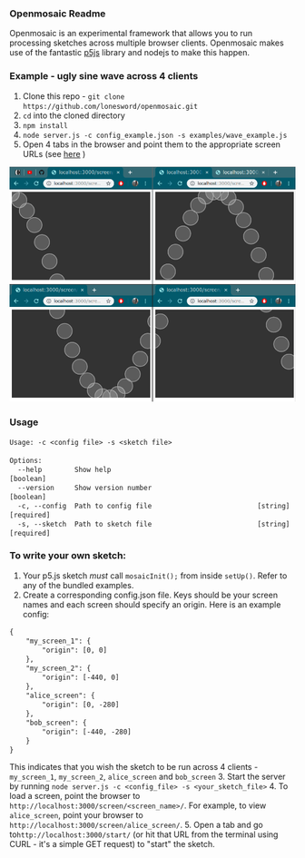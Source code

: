 ### Openmosaic Readme

Openmosaic is an experimental framework that allows you to run processing sketches across multiple browser clients. Openmosaic makes use of the fantastic [p5js](p5js.org) library and nodejs to make this happen.

### Example - ugly sine wave across 4 clients

1. Clone this repo - `git clone https://github.com/lonesword/openmosaic.git`
2. `cd` into the cloned directory
3. `npm install`
4. `node server.js -c config_example.json -s examples/wave_example.js`
5. Open 4 tabs in the browser and point them to the appropriate screen URLs (see [here](#to-write-your-own-sketch) )

![](screenshots/sine_wave.gif)

### Usage
```
Usage: -c <config file> -s <sketch file>

Options:
  --help        Show help                                              [boolean]
  --version     Show version number                                    [boolean]
  -c, --config  Path to config file                          [string] [required]
  -s, --sketch  Path to sketch file                          [string] [required]
```
  
### To write your own sketch:

1. Your p5.js sketch _must_ call `mosaicInit();` from inside `setUp()`. Refer to any of the bundled examples.
2. Create a corresponding config.json file. Keys should be your screen names and each screen should specify an origin. Here is an example config:
```
{
	"my_screen_1": {
		"origin": [0, 0]
	},
	"my_screen_2": {
		"origin": [-440, 0]
	},
	"alice_screen": {
		"origin": [0, -280]
	},
	"bob_screen": {
		"origin": [-440, -280]
	}
}
```
This indicates that you wish the sketch to be run across 4 clients - `my_screen_1`, `my_screen_2`, `alice_screen` and `bob_screen`
3. Start the server by running `node server.js -c <config_file> -s <your_sketch_file>`
4. To load a screen, point the browser to `http://localhost:3000/screen/<screen_name>/`. For example, to view `alice_screen`, point your browser to `http://localhost:3000/screen/alice_screen/`.
5. Open a tab and go to`http://localhost:3000/start/` (or hit that URL from the terminal using CURL - it's a simple GET request) to "start" the sketch.
